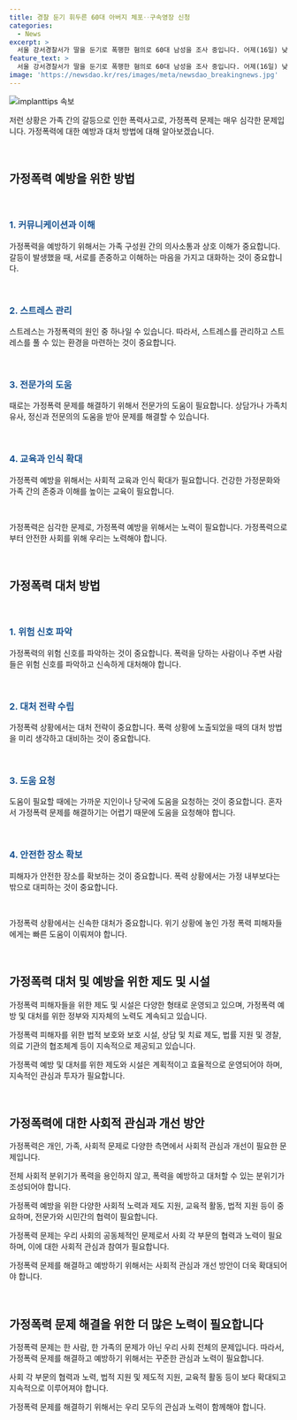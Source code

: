 ```yaml
---
title: 경찰 둔기 휘두른 60대 아버지 체포‥구속영장 신청
categories:
  - News
excerpt: >
  서울 강서경찰서가 딸을 둔기로 폭행한 혐의로 60대 남성을 조사 중입니다. 어제(16일) 낮 1시 반쯤 자신의 집에서 딸을 머리를 둔기로 여러 차례 내리쳤다는 것으로 전해졌으며, 피해 여성이 생명에는 지장이 없다고 합니다. 경찰은 피해 여성이 조현병을 앓고 있다는 가족의 진술을 확인하고, 남성에 대한 구속영장을 신청할 예정입니다.
feature_text: >
  서울 강서경찰서가 딸을 둔기로 폭행한 혐의로 60대 남성을 조사 중입니다. 어제(16일) 낮 1시 반쯤 자신의 집에서 딸을 머리를 둔기로 여러 차례 내리쳤다는 것으로 전해졌으며, 피해 여성이 생명에는 지장이 없다고 합니다. 경찰은 피해 여성이 조현병을 앓고 있다는 가족의 진술을 확인하고, 남성에 대한 구속영장을 신청할 예정입니다.
image: 'https://newsdao.kr/res/images/meta/newsdao_breakingnews.jpg'
---
```


<p><img src="https://newsdao.kr/res/images/meta/newsdao_breakingnews.jpg" alt="implanttips 속보" /></p>

<p>저런 상황은 가족 간의 갈등으로 인한 폭력사고로, 가정폭력 문제는 매우 심각한 문제입니다. 가정폭력에 대한 예방과 대처 방법에 대해 알아보겠습니다.</p>

<p data-ke-size="size16">&nbsp;</p>

<h2 data-ke-size="size26">가정폭력 예방을 위한 방법</h2>

<p data-ke-size="size16">&nbsp;</p>

<h3><b><span style="color: #1a5490;">1. 커뮤니케이션과 이해</span></b></h3>

<p>가정폭력을 예방하기 위해서는 가족 구성원 간의 의사소통과 상호 이해가 중요합니다. 갈등이 발생했을 때, 서로를 존중하고 이해하는 마음을 가지고 대화하는 것이 중요합니다. </p>

<p data-ke-size="size16">&nbsp;</p>

<h3><b><span style="color: #1a5490;">2. 스트레스 관리</span></b></h3>

<p>스트레스는 가정폭력의 원인 중 하나일 수 있습니다. 따라서, 스트레스를 관리하고 스트레스를 풀 수 있는 환경을 마련하는 것이 중요합니다.</p>

<p data-ke-size="size16">&nbsp;</p>

<h3><b><span style="color: #1a5490;">3. 전문가의 도움</span></b></h3>

<p>때로는 가정폭력 문제를 해결하기 위해서 전문가의 도움이 필요합니다. 상담가나 가족치유사, 정신과 전문의의 도움을 받아 문제를 해결할 수 있습니다.</p>

<p data-ke-size="size16">&nbsp;</p>

<h3><b><span style="color: #1a5490;">4. 교육과 인식 확대</span></b></h3>

<p>가정폭력 예방을 위해서는 사회적 교육과 인식 확대가 필요합니다. 건강한 가정문화와 가족 간의 존중과 이해를 높이는 교육이 필요합니다.</p>

<p data-ke-size="size16">&nbsp;</p>

<p>가정폭력은 심각한 문제로, 가정폭력 예방을 위해서는 노력이 필요합니다. 가정폭력으로부터 안전한 사회를 위해 우리는 노력해야 합니다.</p>

<p data-ke-size="size16">&nbsp;</p>

<h2 data-ke-size="size26">가정폭력 대처 방법</h2>

<p data-ke-size="size16">&nbsp;</p>

<h3><b><span style="color: #1a5490;">1. 위험 신호 파악</span></b></h3>

<p>가정폭력의 위험 신호를 파악하는 것이 중요합니다. 폭력을 당하는 사람이나 주변 사람들은 위험 신호를 파악하고 신속하게 대처해야 합니다.</p>

<p data-ke-size="size16">&nbsp;</p>

<h3><b><span style="color: #1a5490;">2. 대처 전략 수립</span></b></h3>

<p>가정폭력 상황에서는 대처 전략이 중요합니다. 폭력 상황에 노출되었을 때의 대처 방법을 미리 생각하고 대비하는 것이 중요합니다.</p>

<p data-ke-size="size16">&nbsp;</p>

<h3><b><span style="color: #1a5490;">3. 도움 요청</span></b></h3>

<p>도움이 필요할 때에는 가까운 지인이나 당국에 도움을 요청하는 것이 중요합니다. 혼자서 가정폭력 문제를 해결하기는 어렵기 때문에 도움을 요청해야 합니다.</p>

<p data-ke-size="size16">&nbsp;</p>

<h3><b><span style="color: #1a5490;">4. 안전한 장소 확보</span></b></h3>

<p>피해자가 안전한 장소를 확보하는 것이 중요합니다. 폭력 상황에서는 가정 내부보다는 밖으로 대피하는 것이 중요합니다.</p>

<p data-ke-size="size16">&nbsp;</p>

<p>가정폭력 상황에서는 신속한 대처가 중요합니다. 위기 상황에 놓인 가정 폭력 피해자들에게는 빠른 도움이 이뤄져야 합니다.</p>

<p data-ke-size="size16">&nbsp;</p>

<h2 data-ke-size="size26">가정폭력 대처 및 예방을 위한 제도 및 시설</h2>

<p>가정폭력 피해자들을 위한 제도 및 시설은 다양한 형태로 운영되고 있으며, 가정폭력 예방 및 대처를 위한 정부와 지자체의 노력도 계속되고 있습니다. </p>

<p>가정폭력 피해자를 위한 법적 보호와 보호 시설, 상담 및 치료 제도, 법률 지원 및 경찰, 의료 기관의 협조체계 등이 지속적으로 제공되고 있습니다. </p>

<p>가정폭력 예방 및 대처를 위한 제도와 시설은 계획적이고 효율적으로 운영되어야 하며, 지속적인 관심과 투자가 필요합니다.</p>

<p data-ke-size="size16">&nbsp;</p>

<h2 data-ke-size="size26">가정폭력에 대한 사회적 관심과 개선 방안</h2>

<p>가정폭력은 개인, 가족, 사회적 문제로 다양한 측면에서 사회적 관심과 개선이 필요한 문제입니다. </p>

<p>전체 사회적 분위기가 폭력을 용인하지 않고, 폭력을 예방하고 대처할 수 있는 분위기가 조성되어야 합니다. </p>

<p>가정폭력 예방을 위한 다양한 사회적 노력과 제도 지원, 교육적 활동, 법적 지원 등이 중요하며, 전문가와 시민간의 협력이 필요합니다.</p>

<p>가정폭력 문제는 우리 사회의 공동체적인 문제로서 사회 각 부문의 협력과 노력이 필요하며, 이에 대한 사회적 관심과 참여가 필요합니다. </p>

<p>가정폭력 문제를 해결하고 예방하기 위해서는 사회적 관심과 개선 방안이 더욱 확대되어야 합니다. </p>

<p data-ke-size="size16">&nbsp;</p>

<h2 data-ke-size="size26">가정폭력 문제 해결을 위한 더 많은 노력이 필요합니다</h2>

<p>가정폭력 문제는 한 사람, 한 가족의 문제가 아닌 우리 사회 전체의 문제입니다. 따라서, 가정폭력 문제를 해결하고 예방하기 위해서는 꾸준한 관심과 노력이 필요합니다. </p>

<p>사회 각 부문의 협력과 노력, 법적 지원 및 제도적 지원, 교육적 활동 등이 보다 확대되고 지속적으로 이루어져야 합니다. </p>

<p>가정폭력 문제를 해결하기 위해서는 우리 모두의 관심과 노력이 함께해야 합니다. </p>

<p data-ke-size="size16">&nbsp;</p>

